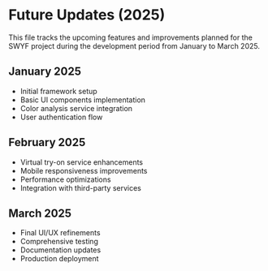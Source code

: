 # Future Updates (2025)

This file tracks the upcoming features and improvements planned for the SWYF project during the development period from January to March 2025.

## January 2025
- Initial framework setup
- Basic UI components implementation
- Color analysis service integration
- User authentication flow

## February 2025
- Virtual try-on service enhancements
- Mobile responsiveness improvements
- Performance optimizations
- Integration with third-party services

## March 2025
- Final UI/UX refinements
- Comprehensive testing
- Documentation updates
- Production deployment 